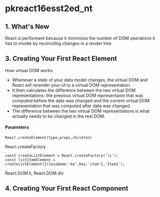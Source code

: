 # pkreact16esst2ed_nt

## 1. What's New
React is performant because it minimizes the number of DOM operations it has to 
invoke by reconciling changes in a render tree


## 3. Creating Your First React Element
How virtual DOM works
- Whenever a state of your data model changes, the virtual DOM and React will rerender
your UI to a virtual DOM representation.
- It then calculates the difference between the two virtual DOM representations: the previous virtual 
DOM representaion that was computed before the data was changed and the current virtual DOM representation that was
computed after data was changed.
- The difference between the two virtual DOM representations is what actually needs to be changed in the real DOM.


#### Parameters
```
React.createElement(type,props,children)
```


React.createFactory
```
const createListElement = React.createFactory('li');
const listItemElement = createListElement({className:'ke',key:'item'},'Item1');
```

React.DOM.li, React.DOM.div

## 4. Creating Your First React Component

